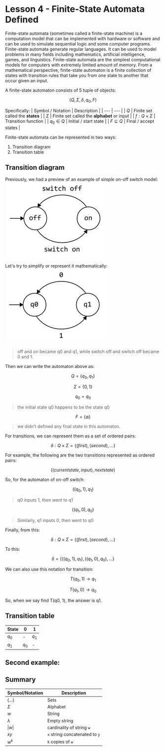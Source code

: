 # Lesson 4 - Finite-State Automata Defined
Finite-state automata (sometimes called a finite-state machine) is a computation model that can be implemented with hardware or software and can be 
used to simulate sequential logic and some computer programs. Finite-state automata generate regular languages. It can be used to model problems in many 
fields including mathematics, artificial intelligence, games, and linguistics. 
Finite-state automata are the simplest computational models for computers with extremely limited amount of memory. From a mathematical perspective, finite-state automaton is a finite collection of states with transition rules that take you from one state to another that occur given an input.

A finite-state automaton consists of 5 tuple of objects:

$$ (Q, \Sigma, \delta, q_0, F)$$

Specifically:
| Symbol / Notation | Description |
| --- | --- |
| $Q$ | Finite set called the **states** |
| $\Sigma$ | Finite set called the **alphabet** or input |
| $f: Q \times \Sigma$ | Transition function |
| $q_0 \in Q$ | Initial / start state |
| $F \subseteq Q$ | Final / accept states |


Finite-state automata can be represented in two ways:
1. Transition diagram
2. Transition table

## Transition diagram
Previously, we had a preview of an example of simple on-off switch model:
![](onoff1.png "")

Let's try to simplify or represent it mathematically:
![](onoff2.png "")
> off and on became q0 and q1, while switch off and switch off became 0 and 1.

Then we can write the automaton above as:

$$ Q = \lbrace q_0, q_1 \rbrace $$

$$ \Sigma = \lbrace 0, 1 \rbrace $$

$$ q_0 = q_0 $$

> the initial state q0 happens to be the state q0

$$ F = \lbrace {\emptyset} \rbrace $$

> we didn't defined any final state in this automaton.

For transitions, we can represent them as a set of ordered pairs:

$$ \delta: Q \times \Sigma = \lbrace (first), (second), ... \rbrace $$

For example, the following are the two transitions 
represented as ordered pairs:

$$  ((current state, input), next state) $$

So, for the automaton of on-off switch:

$$  ((q_0, 1), q_1) $$

> q0 inputs 1, then went to q1

$$  ((q_1, 0), q_0) $$

> Similarly, q1 inputs 0, then went to q0

Finally, from this:

$$ \delta: Q \times \Sigma = \lbrace (first), (second), ... \rbrace $$

To this:

$$ \delta = \lbrace ((q_0, 1), q_1),   ((q_1, 0), q_0), ... \rbrace $$

We can also use this notation for transition:

$$ T(q_0, 1) \rightarrow q_1 $$

$$ T(q_1, 0) \rightarrow q_0 $$

So, when we say find T(q0, 1), the answer is q1.

## Transition table
| State | 0 | 1 |
| --- | --- | --- |
| $q_0$ | - | $q_1$ |
| $q_1$ | $q_0$ | - |


## Second example:


## **Summary**
| Symbol/Notation | Description |
| --- | --- |
| $\lbrace ... \rbrace$ | Sets |
| $\Sigma$ | Alphabet |
| $w$ | String |
| $\lambda$ | Empty string |
| $\|w\|$ | cardinality of string `w`|
| $xy$ | `x` string concatenated to `y` |
| $w^k$ | `k` copies of `w` |
